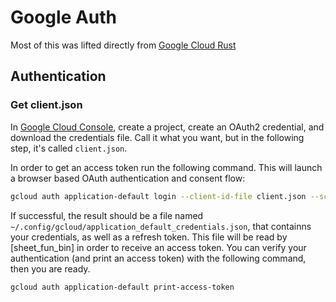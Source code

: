 # Google Auth
Most of this was lifted directly from [Google Cloud Rust](https://github.com/googleapis/google-cloud-rust)

## Authentication

### Get client.json

In [Google Cloud Console](https://console.cloud.google.com), create a project, create an OAuth2 credential, and download the credentials file.  Call it what you want, but in the following step, it's called `client.json`.

In order to get an access token run the following command.  This will launch a browser based OAuth authentication and consent flow:

```bash
gcloud auth application-default login --client-id-file client.json --scopes 'https://www.googleapis.com/auth/spreadsheets'
```

If successful, the result should be a file named `~/.config/gcloud/application_default_credentials.json`, that containns your credentials, as well as a refresh token. This file will be read by [sheet_fun_bin] in order to receive an access token.   You can verify your authentication (and print an access token) with the following command, then you are ready.

```bash
gcloud auth application-default print-access-token
```
